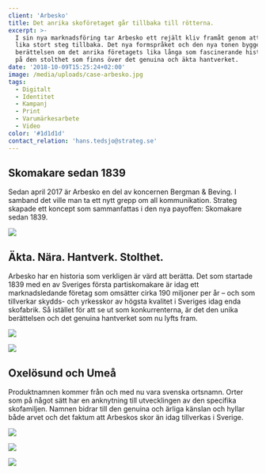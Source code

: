 ```yaml
---
client: 'Arbesko'
title: Det anrika skoföretaget går tillbaka till rötterna.
excerpt: >-
  I sin nya marknadsföring tar Arbesko ett rejält kliv framåt genom att ta ett
  lika stort steg tillbaka. Det nya formspråket och den nya tonen bygger på
  berättelsen om det anrika företagets lika långa som fascinerande historia. Och
  på den stolthet som finns över det genuina och äkta hantverket.
date: '2018-10-09T15:25:24+02:00'
image: /media/uploads/case-arbesko.jpg
tags:
  - Digitalt
  - Identitet
  - Kampanj
  - Print
  - Varumärkesarbete
  - Video
color: '#1d1d1d'
contact_relation: 'hans.tedsjo@strateg.se'
---
```


## Skomakare sedan 1839

Sedan april 2017 är Arbesko en del av koncernen Bergman & Beving. I samband det ville man ta ett nytt grepp om all kommunikation. Strateg skapade ett koncept som sammanfattas i den nya payoffen: Skomakare sedan 1839.

![](/media/uploads/case-arbesko-0.jpg)

## Äkta. Nära. Hantverk. Stolthet.

Arbesko har en historia som verkligen är värd att berätta. Det som startade 1839 med en av Sveriges första partiskomakare är idag ett marknadsledande företag som omsätter cirka 190 miljoner per år – och som tillverkar skydds- och yrkesskor av högsta kvalitet i Sveriges idag enda skofabrik. Så istället för att se ut som konkurrenterna, är det den unika berättelsen och det genuina hantverket som nu lyfts fram.

![](/media/uploads/case-arbesko-1.png)

![](/media/uploads/case-arbesko-2.png)

## Oxelösund och Umeå

Produktnamnen kommer från och med nu vara svenska ortsnamn. Orter som på något sätt har en anknytning till utvecklingen av den specifika skofamiljen. Namnen bidrar till den genuina och ärliga känslan och hyllar både arvet och det faktum att Arbeskos skor än idag tillverkas i Sverige.

![](/media/uploads/case-arbesko-3.jpg)

![](/media/uploads/case-arbesko-4.png)

![](/media/uploads/case-arbesko-5.jpg)
